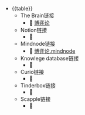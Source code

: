- {{table}}
    - The Brain链接
        - 🦩 [博弈论 ](brain://api.thebrain.com/g7PXu0IyM0ucARb24SvxiA/mDdYAD9LrUyebNJ4f06hBw/%E5%8D%9A%E5%BC%88%E8%AE%BA)
    - Notion链接
        - 🦩 
    - Mindnode链接
        - 🦩 [博弈论.mindnode](hook://file/ABoTVmrx4?p=VzZMMzlVWUw2Wn5jb21+bWluZG5vZGV+TWluZE5vZGUvRG9jdW1lbnRz&n=%E5%8D%9A%E5%BC%88%E8%AE%BA.mindnode)
    - Knowlege database链接
        - 🦩 
    - Curio链接
        - 🦩 
    - Tinderbox链接
        - 🦩 
    - Scapple链接
        - 🦩 

